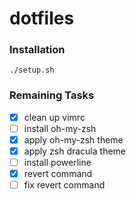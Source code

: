 dotfiles
===

### Installation

`./setup.sh`

### Remaining Tasks

- [x] clean up vimrc
- [ ] install oh-my-zsh
- [x] apply oh-my-zsh theme
- [x] apply zsh dracula theme
- [ ] install powerline
- [x] revert command
- [ ] fix revert command
